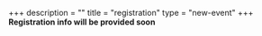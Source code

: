 +++
description = ""
title = "registration"
type = "new-event"
+++
<strong>Registration info will be provided soon</strong>

<!--
<div style="width:100%; text-align:left;">

Embed registration iframe/link/etc.
</div></div>
</div>
-->